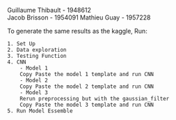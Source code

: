 Guillaume Thibault - 1948612	
Jacob Brisson - 1954091
Mathieu Guay - 1957228

To generate the same results as the kaggle, 
Run:

	1. Set Up
	2. Data exploration
	3. Testing Function
	4. CNN
   	    - Model 1
		Copy Paste the model 1 template and run CNN
   	    - Model 2
		Copy Paste the model 2 template and run CNN
   	    - Model 3
		Rerun preprocessing but with the gaussian_filter
		Copy Paste the model 3 template and run CNN
	5. Run Model Essemble

